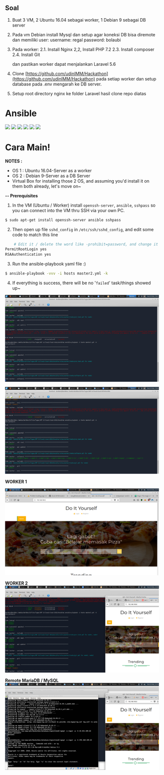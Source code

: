 ## Soal

1. Buat 3 VM, 2 Ubuntu 16.04 sebagai worker, 1 Debian 9 sebagai DB server
2. Pada vm Debian install Mysql dan setup agar koneksi DB bisa diremote dan memiliki user:
    username: regal
    password: bolaubi

3. Pada worker:
    2.1. Install Nginx
    2,2, Install PHP 7.2
    2.3. Install composer
    2.4. Install Git

    dan pastikan worker dapat menjalankan Laravel 5.6
    
4. Clone [https://github.com/udinIMM/Hackathon](https://github.com/udinIMM/Hackathon) pada setiap worker dan setup database pada .env mengarah ke DB server.

5. Setup root directory nginx ke folder Laravel hasil clone repo diatas



# Ansible

![](https://img.shields.io/github/stars/pandao/editor.md.svg) ![](https://img.shields.io/github/forks/pandao/editor.md.svg) ![](https://img.shields.io/github/tag/pandao/editor.md.svg) ![](https://img.shields.io/github/release/pandao/editor.md.svg) ![](https://img.shields.io/github/issues/pandao/editor.md.svg) ![](https://img.shields.io/bower/v/editor.md.svg)

# Cara Main!

**NOTES :**
  - OS 1 : Ubuntu 16.04-Server as a worker
  - OS 2 : Debian 9-Server as a DB Server 
  - Virtual Box for installing those 2 OS, and assuming you'd install it on them both already, let's move on~
 
**-- Prerequisites**
1. In the VM  (Ubuntu / Worker) install `openssh-server`, `ansible`, `sshpass` so you can connect into the VM thru SSH via your own PC.
```sh 
$ sudo apt-get install openssh-server ansible sshpass
```

2. Then open up file `sshd_config` in `/etc/ssh/sshd_config`, and edit some code to match this line
```sh
    # Edit it / delete the word like -prohibit=password, and change it to yes
PermitRootLogin yes
RSAAuthentication yes
```

3. Run the ansible-playbook yaml file :)
```sh
$ ansible-playbook -vvv -i hosts master2.yml -k
```
4. If everything is success, there will be no '`failed`' task/things showed up~


![](https://raw.githubusercontent.com/hackazer/cloud-2018/master/Ansible/assets/master2%20-%201.png)

![](https://raw.githubusercontent.com/hackazer/cloud-2018/master/Ansible/assets/master2%20-%202.png)

**WORKER 1**

![](https://raw.githubusercontent.com/hackazer/cloud-2018/master/Ansible/assets/master2%20-%20worker1new.png)

**WORKER 2**
![](https://raw.githubusercontent.com/hackazer/cloud-2018/master/Ansible/assets/master2%20-%20worker2.png)

**Remote MariaDB / MySQL**
![](https://raw.githubusercontent.com/hackazer/cloud-2018/master/Ansible/assets/master2%20-%20mysqlremote.png)